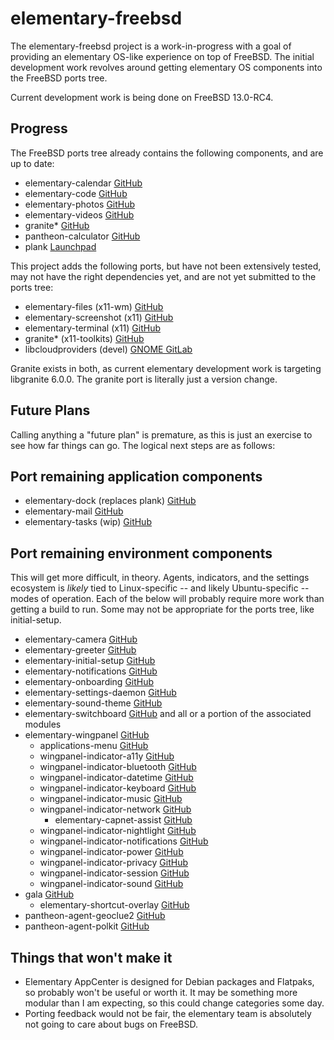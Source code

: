 # elementary-freebsd

The elementary-freebsd project is a work-in-progress with a goal of providing an
elementary OS-like experience on top of FreeBSD. The initial development work
revolves around getting elementary OS components into the FreeBSD ports tree.

Current development work is being done on FreeBSD 13.0-RC4.

## Progress

The FreeBSD ports tree already contains the following components, and are up to
date:

* elementary-calendar [GitHub](https://github.com/elementary/calendar)
* elementary-code [GitHub](https://github.com/elementary/code)
* elementary-photos [GitHub](https://github.com/elementary/photos)
* elementary-videos [GitHub](https://github.com/elementary/videos)
* granite* [GitHub](https://github.com/elementary/granite)
* pantheon-calculator [GitHub](https://github.com/elementary/calculator)
* plank [Launchpad](https://launchpad.net/plank)

This project adds the following ports, but have not been extensively tested,
may not have the right dependencies yet, and are not yet submitted to the ports
tree:

* elementary-files (x11-wm) [GitHub](https://github.com/elementary/files)
* elementary-screenshot (x11) [GitHub](https://github.com/elementary/screenshot)
* elementary-terminal (x11) [GitHub](https://github.com/elementary/terminal)
* granite* (x11-toolkits) [GitHub](https://github.com/elementary/granite)
* libcloudproviders (devel) [GNOME GitLab](https://gitlab.gnome.org/World/libcloudproviders)

Granite exists in both, as current elementary development work is targeting
libgranite 6.0.0. The granite port is literally just a version change.

## Future Plans

Calling anything a "future plan" is premature, as this is just an exercise to
see how far things can go. The logical next steps are as follows:

## Port remaining application components
* elementary-dock (replaces plank) [GitHub](https://github.com/elementary/dock)
* elementary-mail [GitHub](https://github.com/elementary/mail)
* elementary-tasks (wip) [GitHub](https://github.com/elementary/tasks)

## Port remaining environment components

This will get more difficult, in theory. Agents, indicators, and the settings
ecosystem is _likely_ tied to Linux-specific -- and likely Ubuntu-specific --
modes of operation. Each of the below will probably require more work than
getting a build to run. Some may not be appropriate for the ports tree, like
initial-setup.
  * elementary-camera [GitHub](https://github.com/elementary/camera)
  * elementary-greeter [GitHub](https://github.com/elementary/greeter)
  * elementary-initial-setup [GitHub](https://github.com/elementary/initial-setup)
  * elementary-notifications [GitHub](https://github.com/elementary/notifications)
  * elementary-onboarding [GitHub](https://github.com/elementary/onboarding)
  * elementary-settings-daemon [GitHub](https://github.com/elementary/settings-daemon)
  * elementary-sound-theme [GitHub](https://github.com/elementary/sound-theme)
  * elementary-switchboard [GitHub](https://github.com/elementary/switchboard)
    and all or a portion of the associated modules
  * elementary-wingpanel [GitHub](https://github.com/elementary/wingpanel)
    * applications-menu [GitHub](https://github.com/elementary/applications-menu)
    * wingpanel-indicator-a11y [GitHub](https://github.com/elementary/wingpanel-indicator-a11y)
    * wingpanel-indicator-bluetooth [GitHub](https://github.com/elementary/wingpanel-indicator-bluetooth)
    * wingpanel-indicator-datetime [GitHub](https://github.com/elementary/wingpanel-indicator-datetime)
    * wingpanel-indicator-keyboard [GitHub](https://github.com/elementary/wingpanel-indicator-keyboard)
    * wingpanel-indicator-music [GitHub](https://github.com/elementary/wingpanel-indicator-music)
    * wingpanel-indicator-network [GitHub](https://github.com/elementary/wingpanel-indicator-network)
      * elementary-capnet-assist [GitHub](https://github.com/elementary/capnet-assist)
    * wingpanel-indicator-nightlight [GitHub](https://github.com/elementary/wingpanel-indicator-nightlight)
    * wingpanel-indicator-notifications [GitHub](https://github.com/elementary/wingpanel-indicator-notifications)
    * wingpanel-indicator-power [GitHub](https://github.com/elementary/wingpanel-indicator-power)
    * wingpanel-indicator-privacy [GitHub](https://github.com/elementary/wingpanel-indicator-privacy)
    * wingpanel-indicator-session [GitHub](https://github.com/elementary/wingpanel-indicator-session)
    * wingpanel-indicator-sound [GitHub](https://github.com/elementary/wingpanel-indicator-sound)
  * gala [GitHub](https://github.com/elementary/gala)
    * elementary-shortcut-overlay [GitHub](https://github.com/elementary/shortcut-overlay)
  * pantheon-agent-geoclue2 [GitHub](https://github.com/elementary/pantheon-agent-geoclue2)
  * pantheon-agent-polkit [GitHub](https://github.com/elementary/pantheon-agent-polkit)

## Things that won't make it

* Elementary AppCenter is designed for Debian packages and Flatpaks, so
  probably won't be useful or worth it. It may be something more modular than I
  am expecting, so this could change categories some day.
* Porting feedback would not be fair, the elementary team is absolutely not
  going to care about bugs on FreeBSD.
